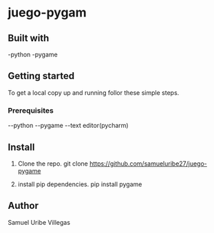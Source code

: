 # juego-pygam

## Built with
-python
-pygame


## Getting started
To get a local copy up and running follor these simple steps.

### Prerequisites
--python
--pygame
--text editor(pycharm)

## Install

1. Clone the repo.
   git clone https://github.com/samueluribe27/juego-pygame

2. install pip dependencies.
   pip install pygame

## Author
Samuel Uribe Villegas

 
